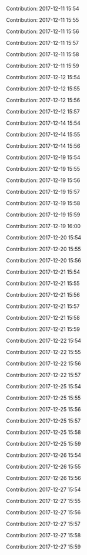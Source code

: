 Contribution: 2017-12-11 15:54

Contribution: 2017-12-11 15:55

Contribution: 2017-12-11 15:56

Contribution: 2017-12-11 15:57

Contribution: 2017-12-11 15:58

Contribution: 2017-12-11 15:59

Contribution: 2017-12-12 15:54

Contribution: 2017-12-12 15:55

Contribution: 2017-12-12 15:56

Contribution: 2017-12-12 15:57

Contribution: 2017-12-14 15:54

Contribution: 2017-12-14 15:55

Contribution: 2017-12-14 15:56

Contribution: 2017-12-19 15:54

Contribution: 2017-12-19 15:55

Contribution: 2017-12-19 15:56

Contribution: 2017-12-19 15:57

Contribution: 2017-12-19 15:58

Contribution: 2017-12-19 15:59

Contribution: 2017-12-19 16:00

Contribution: 2017-12-20 15:54

Contribution: 2017-12-20 15:55

Contribution: 2017-12-20 15:56

Contribution: 2017-12-21 15:54

Contribution: 2017-12-21 15:55

Contribution: 2017-12-21 15:56

Contribution: 2017-12-21 15:57

Contribution: 2017-12-21 15:58

Contribution: 2017-12-21 15:59

Contribution: 2017-12-22 15:54

Contribution: 2017-12-22 15:55

Contribution: 2017-12-22 15:56

Contribution: 2017-12-22 15:57

Contribution: 2017-12-25 15:54

Contribution: 2017-12-25 15:55

Contribution: 2017-12-25 15:56

Contribution: 2017-12-25 15:57

Contribution: 2017-12-25 15:58

Contribution: 2017-12-25 15:59

Contribution: 2017-12-26 15:54

Contribution: 2017-12-26 15:55

Contribution: 2017-12-26 15:56

Contribution: 2017-12-27 15:54

Contribution: 2017-12-27 15:55

Contribution: 2017-12-27 15:56

Contribution: 2017-12-27 15:57

Contribution: 2017-12-27 15:58

Contribution: 2017-12-27 15:59

